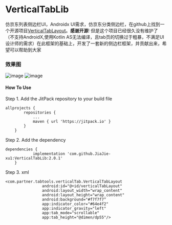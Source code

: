 # VerticalTabLib
仿京东列表侧边栏UI，Androidx
UI需求，仿京东分类侧边栏，在github上找到一个开源项目[VerticalTabLayout](https://github.com/qstumn/VerticalTabLayout)。**感谢开源**! 但是这个项目已经很久没有维护了（不支持AndroidX,使用Kotlin AS无法编译，且tab页的切换过于粗暴，不满足UI设计师的需求）在此框架的基础上，开发了一套新的侧边栏框架，并贡献出来，希望可以帮助到大家

### 效果图
![image](https://github.com/JiaJie-xu1/VerticalTabLib/blob/master/demo1.gif)
![image](https://github.com/JiaJie-xu1/VerticalTabLib/blob/master/demo2.gif)


#### How To Use

Step 1. Add the JitPack repository to your build file


```
allprojects {
		repositories {
			...
			maven { url 'https://jitpack.io' }
		}
	}

```

Step 2. Add the dependency


```
dependencies {
	        implementation 'com.github.JiaJie-xu1:VerticalTabLib:2.0.1'
	}
```

Step 3. xml

```
<com.partner.tabtools.verticalTab.VerticalTabLayout
                android:id="@+id/verticalTabLayout"
                android:layout_width="wrap_content"
                android:layout_height="wrap_content"
                android:background="#f7f7f7"
                app:indicator_color="#64e4f2"
                app:indicator_gravity="left"
                app:tab_mode="scrollable"
                app:tab_height="@dimen/dp55"/>
```
